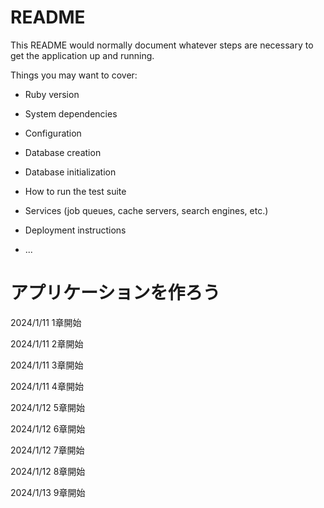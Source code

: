 # README

This README would normally document whatever steps are necessary to get the
application up and running.

Things you may want to cover:

* Ruby version

* System dependencies

* Configuration

* Database creation

* Database initialization

* How to run the test suite

* Services (job queues, cache servers, search engines, etc.)

* Deployment instructions

* ...

# アプリケーションを作ろう

2024/1/11 1章開始

2024/1/11 2章開始

2024/1/11 3章開始

2024/1/11 4章開始

2024/1/12 5章開始

2024/1/12 6章開始

2024/1/12 7章開始

2024/1/12 8章開始

2024/1/13 9章開始